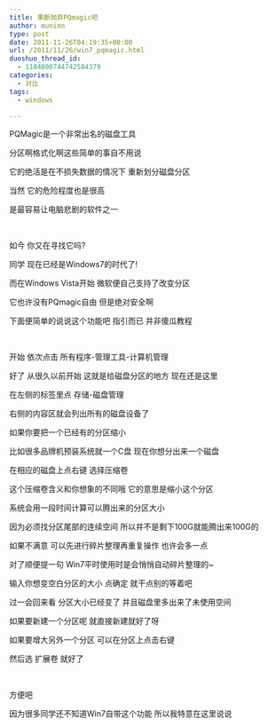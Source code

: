 ```yaml
---
title: 果断抛弃PQmagic吧
author: muninn
type: post
date: 2011-11-26T04:19:35+00:00
url: /2011/11/26/win7_pqmagic.html
duoshuo_thread_id:
  - 1184800744742584379
categories:
  - 对比
tags:
  - windows

---
```

PQMagic是一个非常出名的磁盘工具

分区啊格式化啊这些简单的事自不用说

它的绝活是在不损失数据的情况下 重新划分磁盘分区

当然 它的危险程度也是很高

是最容易让电脑悲剧的软件之一

&nbsp;

如今 你又在寻找它吗?

同学 现在已经是Windows7的时代了!

而在Windows Vista开始 微软便自己支持了改变分区

它也许没有PQmagic自由 但是绝对安全啊

下面便简单的说说这个功能吧 指引而已 并非傻瓜教程

&nbsp;

开始 依次点击 所有程序-管理工具-计算机管理

好了 从很久以前开始 这就是给磁盘分区的地方 现在还是这里

在左侧的标签里点 存储-磁盘管理

右侧的内容区就会列出所有的磁盘设备了

如果你要把一个已经有的分区缩小

比如很多品牌机预装系统就一个C盘 现在你想分出来一个磁盘

在相应的磁盘上点右键 选择压缩卷

这个压缩卷含义和你想象的不同哦 它的意思是缩小这个分区

系统会用一段时间计算可以腾出来的分区大小

因为必须找分区尾部的连续空间 所以并不是剩下100G就能腾出来100G的

如果不满意 可以先进行碎片整理再重复操作 也许会多一点

对了顺便提一句 Win7平时使用时是会悄悄自动碎片整理的~

输入你想变空白分区的大小 点确定 就干点别的等着吧

过一会回来看 分区大小已经变了 并且磁盘里多出来了未使用空间

如果要新建一个分区呢 就直接新建就好了呀

如果要增大另外一个分区 可以在分区上点击右键

然后选 扩展卷 就好了

&nbsp;

方便吧

因为很多同学还不知道Win7自带这个功能 所以我特意在这里说说